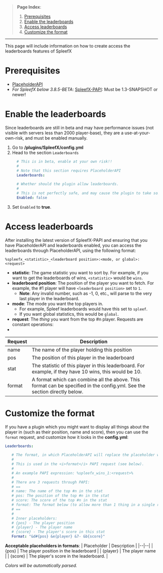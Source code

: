 > **Page Index**:
> 1. [Prerequisites](https://github.com/SpleefX/SpleefX/wiki/Leaderboards#prerequisites)
> 2. [Enable the leaderboards](https://github.com/SpleefX/SpleefX/wiki/Leaderboards#enable-the-leaderboards)
> 3. [Access leaderboards](https://github.com/SpleefX/SpleefX/wiki/Leaderboards#access-leaderboards)
> 4. [Customize the format](https://github.com/SpleefX/SpleefX/wiki/Leaderboards#customize-the-format)
---
This page will include information on how to create access the leaderboards features of SpleefX

# Prerequisites

 - [PlaceholderAPI](https://www.spigotmc.org/resources/6245/)
 - *For SpleefX below 3.8.5-BETA*: [SpleefX-PAPI](https://api.extendedclip.com/expansions/spleefx-papi/): Must be 1.3-SNAPSHOT or newer!

# Enable the leaderboards
Since leaderboards are still in beta and may have performance issues (not visible with servers less than 2000 player-base), they are a use-at-your-own-risk, and must be enabled manually.

 1. Go to **/plugins/SpleefX/config.yml**
 2. Head to the section `Leaderboards`
    ```yml
      # This is in beta, enable at your own risk!!  
      #  
      # Note that this section requires PlaceholderAPI
      Leaderboards:  
      
      # Whether should the plugin allow leaderboards.  
      #
      # This is not perfectly safe, and may cause the plugin to take some time loading the plugin data.  
      Enabled: false
    ```
3. Set `Enabled` to **true**.

# Access leaderboards
After installing the latest version of SpleefX-PAPI and ensuring that you have PlaceholderAPI and leaderboards enabled, you can access the leaderboards through PlaceholderAPI, using the following format:

```%spleefx_<statistic>_<leaderboard position>:<mode, or global>:<request>```

 - **statistic**: The game statistic you want to sort by. For example, if you want to get the leaderboards of wins, `<statistic>` would be `wins`.
 - **leaderboard position**: The position of the player you want to fetch. For example, the \#1 player will have `<leaderboard position>` set to `1`.
    - **Note**: Any invalid number, such as -1, 0, etc., will parse to the very last player in the leaderboard.
- **mode**: The mode you want the top players in. 
   - For example, Spleef leaderboards would have this set to `spleef`.
   - If you want global statistics, this would be `global`.
- **request**: The *thing* you want from the top #n player. Requests are constant operations:
- 
| Request | Description |
|--|--|
| name | The name of the player holding this position |
| pos | The position of this player in the leaderboard |
| stat | The statistic of this player in this leaderboard. For example, if they have 10 wins, this would be 10. |
| format | A format which can combine all the above. This format can be specified in the config.yml. See the section directly below. |

# Customize the format
If you have a plugin which you might want to display all things about the player in (such as their position, name and score), then you can use the `format` request, and customize how it looks in the **config.yml**:
```yml
Leaderboards:
  
   # The format, in which PlaceholderAPI will replace the placeholder with.  
   #  
   # This is used in the <i>format</i> PAPI request (see below).  
   #  
   # An example PAPI expression: %spleefx_wins_1:<request>%  
   #  
   # There are 3 requests through PAPI:  
   # ==  
   # name: The name of the top #n in the stat  
   # pos: The position of the top #n in the stat  
   # score: The score of the top #n in the stat  
   # format: The format below (to allow more than 1 thing in a single request)  
   # ==  
   #  
   # Inner placeholders:  
   # {pos} - The player position  
   # {player} - The player name  
   # {score} - The player's score in this stat  
   Format: "&d#{pos} &e{player} &7- &b{score}"
``` 

**Acceptable placeholders in formats**:
| Placeholder | Description |
|--|--|
| {pos} | The player position in the leaderboard |
| {player} | The player name |
| {score} | The player's score in the leaderboard. |

*Colors will be automatically parsed.*
